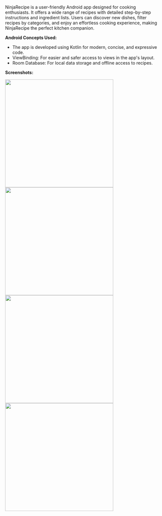 NinjaRecipe is a user-friendly Android app designed for cooking enthusiasts. It offers a wide range of recipes with detailed step-by-step instructions and ingredient lists. Users can discover new dishes, filter recipes by categories, and enjoy an effortless cooking experience, making NinjaRecipe the perfect kitchen companion.

**Android Concepts Used:**

* The app is developed using Kotlin for modern, concise, and expressive code.
* ViewBinding: For easier and safer access to views in the app's layout.
* Room Database: For local data storage and offline access to recipes.

 **Screenshots:**

<img src="https://github.com/user-attachments/assets/e4ae63cc-f6d2-43f9-91ff-593f9b1c6b97" width="350"  >
<img src="https://github.com/user-attachments/assets/c4447a6c-1946-4bdf-92e0-519e87ca324e" width="350"  >
<img src="https://github.com/user-attachments/assets/a593c43a-8fd5-4615-91f5-22d17e8163cc" width="350"  >
<img src="https://github.com/user-attachments/assets/3c22a42a-2b30-48d2-82b3-f1db3a4499b2" width="350"  >
